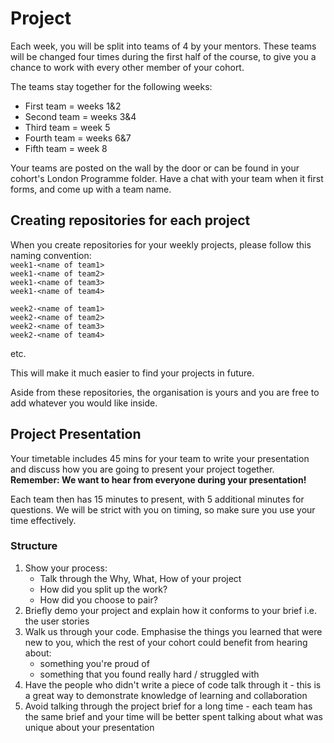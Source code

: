# Project

Each week, you will be split into teams of 4 by your mentors. These teams will be changed four times during the first half of the course, to give you a chance to work with every other member of your cohort.

The teams stay together for the following weeks:

- First team = weeks 1&2
- Second team = weeks 3&4
- Third team = week 5
- Fourth team = weeks 6&7
- Fifth team = week 8

Your teams are posted on the wall by the door or can be found in your cohort's London Programme folder. Have a chat with your team when it first forms, and come up with a team name.

## Creating repositories for each project

When you create repositories for your weekly projects, please follow this naming convention:  
`week1-<name of team1>`  
`week1-<name of team2>`  
`week1-<name of team3>`  
`week1-<name of team4>`

`week2-<name of team1>`  
`week2-<name of team2>`  
`week2-<name of team3>`  
`week2-<name of team4>`

etc.

This will make it much easier to find your projects in future.

Aside from these repositories, the organisation is yours and you are free to add whatever you would like inside.

## Project Presentation

Your timetable includes 45 mins for your team to write your presentation and discuss how you are going to present your project together.
**Remember: We want to hear from everyone during your presentation!**

Each team then has 15 minutes to present, with 5 additional minutes for questions. We will be strict with you on timing, so make sure you use your time effectively.

### Structure

1. Show your process:
   - Talk through the Why, What, How of your project
   - How did you split up the work?
   - How did you choose to pair?
2. Briefly demo your project and explain how it conforms to your brief i.e. the user stories
3. Walk us through your code. Emphasise the things you learned that were new to you, which the rest of your cohort could benefit from hearing about:
   - something you're proud of
   - something that you found really hard / struggled with
4. Have the people who didn't write a piece of code talk through it - this is a great way to demonstrate knowledge of learning and collaboration
5. Avoid talking through the project brief for a long time - each team has the same brief and your time will be better spent talking about what was unique about your presentation
